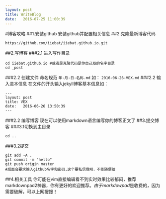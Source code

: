 ```yaml
---
layout: post
title: WriteBlog
date:   2016-07-25 11:00:39
---
```


#博客攻略
##1.安装github
安装github并配置相关信息
##2.克隆最新博客代码
```
https://github.com/iiebat/iiebat.github.io.git
```
##2.写博客
###2.1 进入写作目录
```
cd iiebat.github.io #或者是克隆代码是你自己取的名字目录
cd _post
```
###2.2 创建文件
命名规范 `年-月-日-名称.md` 如： `2016-06-26-VEX.md`
###2.2 输入进本信息
在文件的开头输入jekyll博客基本信息如：
```
---
layout: post
title: VEX
date:   2016-06-26 13:50:39
---
```
###2.2 编写博客
现在可以使用markdown语言编写你的博客正文了
##3.提交博客
###3.1切换到主目录
```
cd ..
```
###3.2提交
```
git add -A .
git commit -m "hello"
git push origin master
#后面会要求输入github名字和密码,这个要私信我啦，不能随便给
```
##4.相关工具
你可能在vim直接编辑看不到实时效果比较郁闷，推荐markdownpad2神器，你有更好的欢迎推荐。*由于markdowpad*是收费的，因为需要破解，可以上网搜搜！
